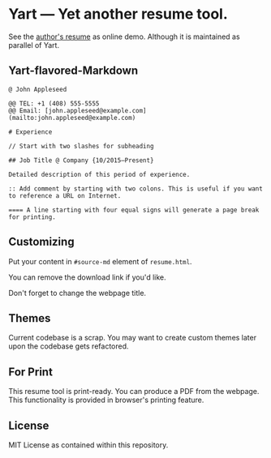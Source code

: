 # Yart — Yet another resume tool.

See the [author's resume](https://www.joyneop.com/resume/) as online demo. Although it is maintained as parallel of Yart.

## Yart-flavored-Markdown

```
@ John Appleseed

@@ TEL: +1 (408) 555-5555
@@ Email: [john.appleseed@example.com](mailto:john.appleseed@example.com)

# Experience

// Start with two slashes for subheading

## Job Title @ Company {10/2015—Present}

Detailed description of this period of experience.

:: Add comment by starting with two colons. This is useful if you want to reference a URL on Internet.

==== A line starting with four equal signs will generate a page break for printing.
```

## Customizing

Put your content in `#source-md` element of `resume.html`.

You can remove the download link if you'd like.

Don't forget to change the webpage title.

## Themes

Current codebase is a scrap. You may want to create custom themes later upon the codebase gets refactored.

## For Print

This resume tool is print-ready. You can produce a PDF from the webpage. This functionality is provided in browser's printing feature.

## License

MIT License as contained within this repository.

